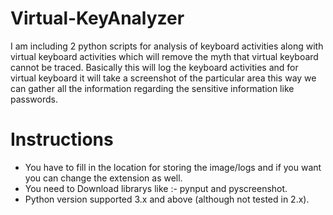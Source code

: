 # Virtual-KeyAnalyzer
I am including 2 python scripts for analysis of keyboard activities along with virtual keyboard activities which will remove the myth that virtual keyboard cannot be traced. Basically this will log the keyboard activities and for virtual keyboard it will take a screenshot of the particular area this way we can gather all the information regarding the sensitive information like passwords.

# Instructions
- You have to fill in the location for storing the image/logs and if you want you can change the extension as well. 
- You need to Download librarys like :- pynput and pyscreenshot.
- Python version supported 3.x and above (although not tested in 2.x).
